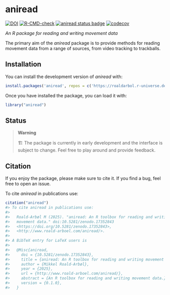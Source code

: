 
<!-- README.md is generated from README.Rmd. Please edit that file -->

# aniread

<!-- badges: start -->

[![DOI](https://zenodo.org/badge/DOI/10.5281/zenodo.17352843.svg)](https://doi.org/10.5281/zenodo.17352843)
[![R-CMD-check](https://github.com/roaldarbol/aniread/actions/workflows/R-CMD-check.yaml/badge.svg)](https://github.com/roaldarbol/aniread/actions/workflows/R-CMD-check.yaml)
[![aniread status
badge](https://roaldarbol.r-universe.dev/badges/aniread)](https://roaldarbol.r-universe.dev)
[![codecov](https://codecov.io/gh/roaldarbol/aniread/graph/badge.svg?token=Pf5n3yzLzK)](https://codecov.io/gh/roaldarbol/aniread)
<!-- badges: end -->

*An R package for reading and writing movement data*

The primary aim of the *aniread* package is to provide methods for
reading movement data from a range of sources, from video tracking to
trackballs.

## Installation

You can install the development version of *aniread* with:

``` r
install.packages('aniread', repos = c('https://roaldarbol.r-universe.dev', 'https://cloud.r-project.org'))
```

Once you have installed the package, you can load it with:

``` r
library("aniread")
```

## Status

> **Warning**
>
> 🏗️ The package is currently in early development and the interface is
> subject to change. Feel free to play around and provide feedback.

## Citation

If you enjoy the package, please make sure to cite it. If you find a
bug, feel free to open an issue.

To cite *aniread* in publications use:

``` r
citation("aniread")
#> To cite aniread in publications use:
#> 
#>   Roald-Arbøl M (2025). "aniread: An R toolbox for reading and writing
#>   movement data." doi:10.5281/zenodo.17352843
#>   <https://doi.org/10.5281/zenodo.17352843>,
#>   <http://www.roald-arboel.com/aniread/>.
#> 
#> A BibTeX entry for LaTeX users is
#> 
#>   @Misc{aniread,
#>     doi = {10.5281/zenodo.17352843},
#>     title = {aniread: An R toolbox for reading and writing movement data},
#>     author = {Mikkel Roald-Arbøl},
#>     year = {2025},
#>     url = {http://www.roald-arboel.com/aniread/},
#>     abstract = {An R toolbox for reading and writing movement data.},
#>     version = {0.1.0},
#>   }
```
